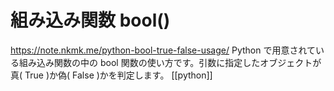 # 組み込み関数 bool()
https://note.nkmk.me/python-bool-true-false-usage/
Python で用意されている組み込み関数の中の bool 関数の使い方です。引数に指定したオブジェクトが真( True )か偽( False )かを判定します。
[[python]]